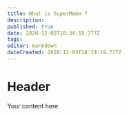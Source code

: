 ```yaml
---
title: What is SuperMemo ?
description: 
published: true
date: 2020-12-05T18:34:19.777Z
tags: 
editor: markdown
dateCreated: 2020-12-05T18:34:19.777Z
---
```


# Header
Your content here